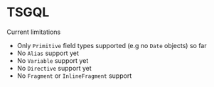 # TSGQL

Current limitations

- Only `Primitive` field types supported (e.g no `Date` objects) so far
- No `Alias` support yet
- No `Variable` support yet
- No `Directive` support yet
- No `Fragment` or `InlineFragment` support